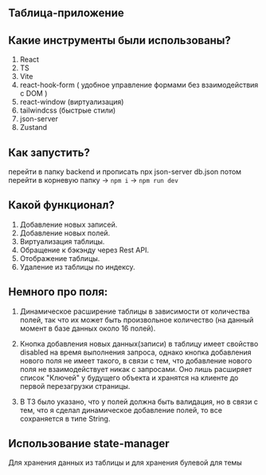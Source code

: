 ## Таблица-приложение

## Какие инструменты были использованы? 

1. React
2. TS
3. Vite
4. react-hook-form ( удобное управление формами без взаимодействия с DOM )
5. react-window (виртуализация) 
6. tailwindcss (быстрые стили)
7. json-server
8. Zustand

## Как запустить?

перейти в папку backend и прописать npx json-server db.json
потом перейти в корневую папку -> `npm i` -> `npm run dev`

## Какой функционал?

  1. Добавление новых записей.
  2. Добавление новых полей.
  3. Виртуализация таблицы.
  4. Обращение к бэкэнду через Rest API.
  5. Отображение таблицы.
  6. Удаление из таблицы по индексу.

## Немного про поля:

  1. Динамическое расширение таблицы в зависимости от количества полей, так что их может быть произвольное количество (на данный момент в    базе данных около 16 полей). 

  2. Кнопка добавления новых данных(записи) в таблицу имеет свойство disabled на время выполнения запроса, однако кнопка добавления нового
  поля не имеет такого, в связи с тем, что добавление нового поля не взаимодействует никак с запросами. Оно лишь расширяет список "Ключей" у будущего объекта и хранятся на клиенте до первой перезагрузки страницы.

  3. В ТЗ было указано, что у полей должна быть валидация, но в связи с тем, что я сделал динамическое добавление полей, то все сохраняется в типе String.
  

## Использование state-manager
  Для хранения данных из таблицы и для хранения булевой для темы